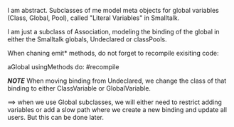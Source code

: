 I am abstract. Subclasses of me model meta objects for global variables (Class, Global, Pool), called "Literal Variables" in Smalltalk.I am just a subclass of Association, modeling the binding of the global in either the Smalltalk globals, Undeclared or classPools.When chaning emit* methods, do not forget to recompile exisiting code:aGlobal usingMethods do: #recompile ***NOTE***When moving binding from Undeclared, we change the class of that binding to either ClassVariable or GlobalVariable.==> when we use Global subclasses, we will either need to restrict adding variables or add a slow path where we create a new binding and update all users. But this can be done later.